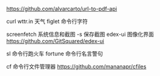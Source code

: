 https://github.com/alvarcarto/url-to-pdf-api

curl wttr.in  天气
figlet         命令行字符

screenfetch  系统信息和截图
   -s 保存截图
edex-ui  图像化界面
   https://github.com/GitSquared/edex-ui


sl 命令行跑火车
fortune  命令行名言警句

cf 命令行文件管理器
    https://github.com/mananapr/cfiles
